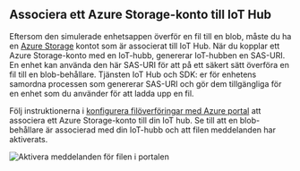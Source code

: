 ## <a name="associate-an-azure-storage-account-to-iot-hub"></a>Associera ett Azure Storage-konto till IoT Hub

Eftersom den simulerade enhetsappen överför en fil till en blob, måste du ha en [Azure Storage](../articles/storage/common/storage-create-storage-account.md#create-a-storage-account) kontot som är associerat till IoT Hub. När du kopplar ett Azure Storage-konto med en IoT-hubb, genererar IoT-hubben en SAS-URI. En enhet kan använda den här SAS-URI för att på ett säkert sätt överföra en fil till en blob-behållare. Tjänsten IoT Hub och SDK: er för enhetens samordna processen som genererar SAS-URI och gör dem tillgängliga för en enhet som du använder för att ladda upp en fil.

Följ instruktionerna i [konfigurera filöverföringar med Azure portal](../articles/iot-hub/iot-hub-configure-file-upload.md) att associera ett Azure Storage-konto till din IoT hub. Se till att en blob-behållare är associerad med din IoT-hubb och att filen meddelanden har aktiverats.

![Aktivera meddelanden för filen i portalen](media/iot-hub-associate-storage/enable-file-notifications.png)